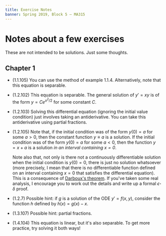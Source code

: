 ```yaml
---
title: Exercise Notes
banner: Spring 2019, Block 5 — MA315
---
```


# Notes about a few exercises

These are not intended to be solutions. Just some thoughts.

## Chapter 1

* (1.1.105) You can use the method of example 1.1.4. Alternatively, note that this equation is separable.

* (1.2.102) This equation is separable. The general solution of $y' = xy$ is of the form $y = Ce^{x^2/2}$ for some constant $C$.

* (1.2.103) Solving this differential equation (ignoring the initial value condition) just involves taking an antiderivative. You can take this antiderivative using partial fractions.

* (1.2.105) Note that, if the initial condition was of the form $y(0) = a$ for some $a > 0$, then the constant function $y \equiv a$ is a solution. If the initial condition was of the form $y(0) = a$ for some $a < 0$, then the function $y = x + a$ is a solution *in an interval containing $x = 0$*.

    Note also that, not only is there not a continuously differentiable solution when the initial condition is $y(0) = 0$, there is just no solution whatsoever (more precisely, I mean that there is no differentiable function defined on an interval containing $x = 0$ that satisfies the differential equation). This is a consequence of [Darboux's theorem](https://en.wikipedia.org/wiki/Darboux%27s_theorem_%28analysis%29). If you've taken some real analysis, I encourage you to work out the details and write up a formal $\epsilon$-$\delta$ proof.

* (1.2.7) Possible hint: if $g$ is a solution of the ODE $y' = f(x,y)$, consider the function $h$ defined by $h(x) = g(x) - x$.

* (1.3.107) Possible hint: partial fractions.

* (1.4.104) This equation is linear, but it's also separable. To get more practice, try solving it both ways!
